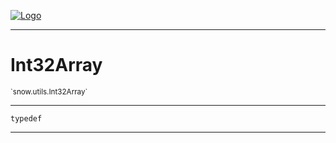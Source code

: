 
[![Logo](../../../images/logo.png)](../../../api/index.html)

---



<h1>Int32Array</h1>
<small>`snow.utils.Int32Array`</small>



---

`typedef`

---

&nbsp;
&nbsp;

